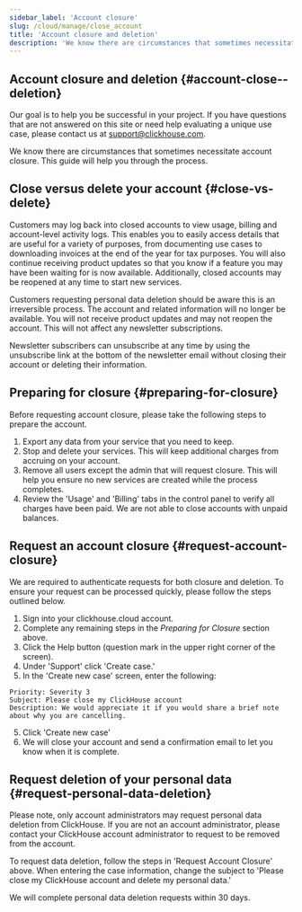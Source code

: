 ```yaml
---
sidebar_label: 'Account closure'
slug: /cloud/manage/close_account
title: 'Account closure and deletion'
description: 'We know there are circumstances that sometimes necessitate account closure. This guide will help you through the process.'
---
```


## Account closure and deletion {#account-close--deletion}

Our goal is to help you be successful in your project. If you have questions that are not answered on this site or need help evaluating a
unique use case, please contact us at [support@clickhouse.com](mailto:support@clickhouse.com).

We know there are circumstances that sometimes necessitate account closure. This guide will help you through the process.

## Close versus delete your account {#close-vs-delete}
Customers may log back into closed accounts to view usage, billing and account-level activity logs. This enables you to easily access
details that are useful for a variety of purposes, from documenting use cases to downloading invoices at the end of the year for tax purposes.
You will also continue receiving product updates so that you know if a feature you may have been waiting for is now available. Additionally,
closed accounts may be reopened at any time to start new services.

Customers requesting personal data deletion should be aware this is an irreversible process. The account and related information will no longer
be available. You will not receive product updates and may not reopen the account. This will not affect any newsletter subscriptions.

Newsletter subscribers can unsubscribe at any time by using the unsubscribe link at the bottom of the newsletter email without closing their account or
deleting their information.

## Preparing for closure {#preparing-for-closure}

Before requesting account closure, please take the following steps to prepare the account.
1. Export any data from your service that you need to keep.
2. Stop and delete your services. This will keep additional charges from accruing on your account.
3. Remove all users except the admin that will request closure. This will help you ensure no new services are created while the process completes.
4. Review the 'Usage' and 'Billing' tabs in the control panel to verify all charges have been paid. We are not able to close accounts with unpaid balances.

## Request an account closure {#request-account-closure}

We are required to authenticate requests for both closure and deletion. To ensure your request can be processed quickly, please follow the steps outlined
below.
1. Sign into your clickhouse.cloud account.
2. Complete any remaining steps in the _Preparing for Closure_ section above.
3. Click the Help button (question mark in the upper right corner of the screen).
4. Under 'Support' click 'Create case.'
5. In the 'Create new case' screen, enter the following:

```text
Priority: Severity 3
Subject: Please close my ClickHouse account
Description: We would appreciate it if you would share a brief note about why you are cancelling.
```

5. Click 'Create new case'
6. We will close your account and send a confirmation email to let you know when it is complete.

## Request deletion of your personal data {#request-personal-data-deletion}
Please note, only account administrators may request personal data deletion from ClickHouse. If you are not an account administrator, please contact
your ClickHouse account administrator to request to be removed from the account.

To request data deletion, follow the steps in 'Request Account Closure' above. When entering the case information, change the subject to
'Please close my ClickHouse account and delete my personal data.'

We will complete personal data deletion requests within 30 days.

